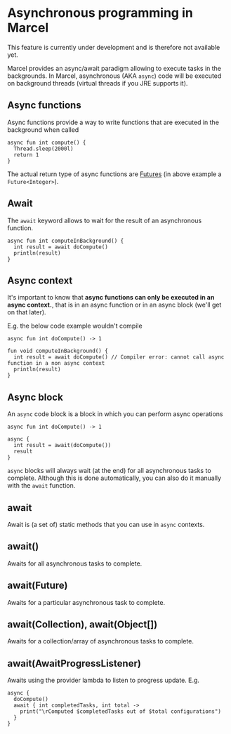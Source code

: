 #  Asynchronous programming in Marcel
This feature is currently under development and is therefore not available yet.

Marcel provides an async/await paradigm allowing to execute tasks in the backgrounds.
In Marcel, asynchronous (AKA `async`) code will be executed on background threads (virtual threads if you JRE supports it).

## Async functions
Async functions provide a way to write functions that are executed in the background when called
```marcel
async fun int compute() {
  Thread.sleep(2000l)
  return 1
}
```
The actual return type of async functions are [Futures](https://docs.oracle.com/javase/8/docs/api/java/util/concurrent/Future.html)
(in above example a `Future<Integer>`).

## Await
The `await` keyword allows to wait for the result of an asynchronous function.
```marcel
async fun int computeInBackground() {
  int result = await doCompute()
  println(result)
}
```

## Async context
It's important to know that **async functions can only be executed in an async context.**, that is in an async function or in an async block (we'll get on that later).

E.g. the below code example wouldn't compile
```marcel
async fun int doCompute() -> 1

fun void computeInBackground() {
  int result = await doCompute() // Compiler error: cannot call async function in a non async context
  println(result)
}
```

## Async block
An `async` code block is a block in which you can perform async operations
```marcel
async fun int doCompute() -> 1

async {
  int result = await(doCompute())
  result
}
```

`async` blocks will always wait (at the end) for all asynchronous tasks to complete.
Although this is done automatically, you can also do it manually with the `await` function.

## await

Await is (a set of) static methods that you can use in `async` contexts.


## await()
Awaits for all asynchronous tasks to complete.

## await(Future)
Awaits for a particular asynchronous task to complete.

## await(Collection), await(Object[])
Awaits for a collection/array of asynchronous tasks to complete.


## await(AwaitProgressListener)
Awaits using the provider lambda to listen to progress update.
E.g.
```marcel
async {
  doCompute()
  await { int completedTasks, int total -> 
    print("\rComputed $completedTasks out of $total configurations")
  }
}
```
